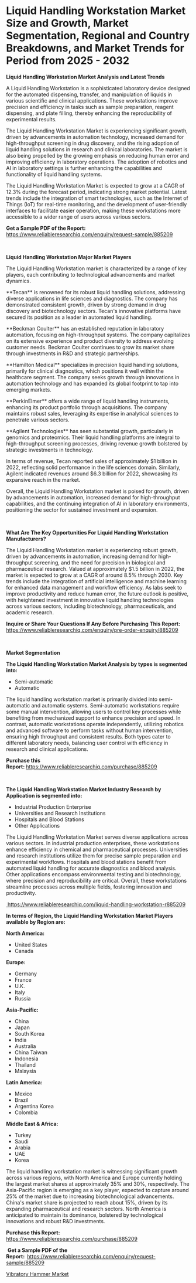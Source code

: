 <p><h1>Liquid Handling Workstation Market Size and Growth, Market Segmentation, Regional and Country Breakdowns, and Market Trends for Period from 2025 -  2032</h1></p><p><strong>Liquid Handling Workstation Market Analysis and Latest Trends</strong></p>
<p><p>A Liquid Handling Workstation is a sophisticated laboratory device designed for the automated dispensing, transfer, and manipulation of liquids in various scientific and clinical applications. These workstations improve precision and efficiency in tasks such as sample preparation, reagent dispensing, and plate filling, thereby enhancing the reproducibility of experimental results.</p><p>The Liquid Handling Workstation Market is experiencing significant growth, driven by advancements in automation technology, increased demand for high-throughput screening in drug discovery, and the rising adoption of liquid handling solutions in research and clinical laboratories. The market is also being propelled by the growing emphasis on reducing human error and improving efficiency in laboratory operations. The adoption of robotics and AI in laboratory settings is further enhancing the capabilities and functionality of liquid handling systems.</p><p>The Liquid Handling Workstation Market is expected to grow at a CAGR of 12.3% during the forecast period, indicating strong market potential. Latest trends include the integration of smart technologies, such as the Internet of Things (IoT) for real-time monitoring, and the development of user-friendly interfaces to facilitate easier operation, making these workstations more accessible to a wider range of users across various sectors.</p></p>
<p><strong>Get a Sample PDF of the Report:&nbsp;</strong> <a href="https://www.reliableresearchiq.com/enquiry/request-sample/885209?utm_campaign=2449&utm_medium=2&utm_source=Github&utm_content=ia&utm_term=10042025&utm_id=liquid-handling-workstation">https://www.reliableresearchiq.com/enquiry/request-sample/885209</a></p>
<p>&nbsp;</p>
<p><strong>Liquid Handling Workstation Major Market Players</strong></p>
<p><p>The Liquid Handling Workstation market is characterized by a range of key players, each contributing to technological advancements and market dynamics. </p><p>**Tecan** is renowned for its robust liquid handling solutions, addressing diverse applications in life sciences and diagnostics. The company has demonstrated consistent growth, driven by strong demand in drug discovery and biotechnology sectors. Tecan's innovative platforms have secured its position as a leader in automated liquid handling.</p><p>**Beckman Coulter** has an established reputation in laboratory automation, focusing on high-throughput systems. The company capitalizes on its extensive experience and product diversity to address evolving customer needs. Beckman Coulter continues to grow its market share through investments in R&D and strategic partnerships.</p><p>**Hamilton Medical** specializes in precision liquid handling solutions, primarily for clinical diagnostics, which positions it well within the healthcare segment. The company seeks growth through innovations in automation technology and has expanded its global footprint to tap into emerging markets.</p><p>**PerkinElmer** offers a wide range of liquid handling instruments, enhancing its product portfolio through acquisitions. The company maintains robust sales, leveraging its expertise in analytical sciences to penetrate various sectors. </p><p>**Agilent Technologies** has seen substantial growth, particularly in genomics and proteomics. Their liquid handling platforms are integral to high-throughput screening processes, driving revenue growth bolstered by strategic investments in technology.</p><p>In terms of revenue, Tecan reported sales of approximately $1 billion in 2022, reflecting solid performance in the life sciences domain. Similarly, Agilent indicated revenues around $6.3 billion for 2022, showcasing its expansive reach in the market.</p><p>Overall, the Liquid Handling Workstation market is poised for growth, driven by advancements in automation, increased demand for high-throughput capabilities, and the continuing integration of AI in laboratory environments, positioning the sector for sustained investment and expansion.</p></p>
<p>&nbsp;</p>
<p><strong>What Are The Key Opportunities For Liquid Handling Workstation Manufacturers?</strong></p>
<p><p>The Liquid Handling Workstation market is experiencing robust growth, driven by advancements in automation, increasing demand for high-throughput screening, and the need for precision in biological and pharmaceutical research. Valued at approximately $1.5 billion in 2022, the market is expected to grow at a CAGR of around 8.5% through 2030. Key trends include the integration of artificial intelligence and machine learning for enhanced data management and workflow efficiency. As labs seek to improve productivity and reduce human error, the future outlook is positive, with heightened investment in innovative liquid handling technologies across various sectors, including biotechnology, pharmaceuticals, and academic research.</p></p>
<p><strong>Inquire or Share Your Questions If Any Before Purchasing This Report:</strong> <a href="https://www.reliableresearchiq.com/enquiry/pre-order-enquiry/885209?utm_campaign=2449&utm_medium=2&utm_source=Github&utm_content=ia&utm_term=10042025&utm_id=liquid-handling-workstation">https://www.reliableresearchiq.com/enquiry/pre-order-enquiry/885209</a></p>
<p>&nbsp;</p>
<p><strong>Market Segmentation</strong></p>
<p><strong>The Liquid Handling Workstation Market Analysis by types is segmented into:</strong></p>
<p><ul><li>Semi-automatic</li><li>Automatic</li></ul></p>
<p><p>The liquid handling workstation market is primarily divided into semi-automatic and automatic systems. Semi-automatic workstations require some manual intervention, allowing users to control key processes while benefiting from mechanized support to enhance precision and speed. In contrast, automatic workstations operate independently, utilizing robotics and advanced software to perform tasks without human intervention, ensuring high throughput and consistent results. Both types cater to different laboratory needs, balancing user control with efficiency in research and clinical applications.</p></p>
<p><strong>Purchase this Report:&nbsp;</strong><a href="https://www.reliableresearchiq.com/purchase/885209?utm_campaign=2449&utm_medium=2&utm_source=Github&utm_content=ia&utm_term=10042025&utm_id=liquid-handling-workstation">https://www.reliableresearchiq.com/purchase/885209</a></p>
<p>&nbsp;</p>
<p><strong>The Liquid Handling Workstation Market Industry Research by Application is segmented into:</strong></p>
<p><ul><li>Industrial Production Enterprise</li><li>Universities and Research Institutions</li><li>Hospitals and Blood Stations</li><li>Other Applications</li></ul></p>
<p><p>The Liquid Handling Workstation Market serves diverse applications across various sectors. In industrial production enterprises, these workstations enhance efficiency in chemical and pharmaceutical processes. Universities and research institutions utilize them for precise sample preparation and experimental workflows. Hospitals and blood stations benefit from automated liquid handling for accurate diagnostics and blood analysis. Other applications encompass environmental testing and biotechnology, where precision and reproducibility are critical. Overall, these workstations streamline processes across multiple fields, fostering innovation and productivity.</p></p>
<p><a href="https://www.reliableresearchiq.com/liquid-handling-workstation-r885209?utm_campaign=2449&utm_medium=2&utm_source=Github&utm_content=ia&utm_term=10042025&utm_id=liquid-handling-workstation">&nbsp;https://www.reliableresearchiq.com/liquid-handling-workstation-r885209</a></p>
<p><strong>In terms of Region, the Liquid Handling Workstation Market Players available by Region are:</strong></p>
<p>
    <p> <strong> North America: </strong>
        <ul>
            <li>United States</li>
            <li>Canada</li>
        </ul>
        </p> 
    <p> <strong> Europe: </strong>
        <ul>
            <li>Germany</li>
            <li>France</li>
            <li>U.K.</li>
            <li>Italy</li>
            <li>Russia</li>
        </ul>
        </p> 
    <p> <strong> Asia-Pacific: </strong>
        <ul>
            <li>China</li>
            <li>Japan</li>
            <li>South Korea</li>
            <li>India</li>
            <li>Australia</li>
            <li>China Taiwan</li>
            <li>Indonesia</li>
            <li>Thailand</li>
            <li>Malaysia</li>
        </ul>
        </p> 
    <p> <strong> Latin America: </strong>
        <ul>
            <li>Mexico</li>
            <li>Brazil</li>
            <li>Argentina Korea</li>
            <li>Colombia</li>
        </ul>
        </p> 
    <p> <strong> Middle East & Africa: </strong>
        <ul>
            <li>Turkey</li>
            <li>Saudi</li>
            <li>Arabia</li>
            <li>UAE</li>
            <li>Korea</li>
        </ul>
    </p>
    </p>
<p><p>The liquid handling workstation market is witnessing significant growth across various regions, with North America and Europe currently holding the largest market shares at approximately 35% and 30%, respectively. The Asia-Pacific region is emerging as a key player, expected to capture around 25% of the market due to increasing biotechnological advancements. China's market share is projected to reach about 15%, driven by its expanding pharmaceutical and research sectors. North America is anticipated to maintain its dominance, bolstered by technological innovations and robust R&D investments.</p></p>
<p><strong>Purchase this Report: </strong><a href="https://www.reliableresearchiq.com/purchase/885209?utm_campaign=2449&utm_medium=2&utm_source=Github&utm_content=ia&utm_term=10042025&utm_id=liquid-handling-workstation">https://www.reliableresearchiq.com/purchase/885209</a></p>
<p>&nbsp;<strong>Get a Sample PDF of the Report:&nbsp;&nbsp;</strong><a href="https://www.reliableresearchiq.com/enquiry/request-sample/885209?utm_campaign=2449&utm_medium=2&utm_source=Github&utm_content=ia&utm_term=10042025&utm_id=liquid-handling-workstation">https://www.reliableresearchiq.com/enquiry/request-sample/885209</a></p>
<p><strong></strong></p>
<p><p><a href="https://github.com/borknyberg/Market-Research-Report-List-1/blob/main/vibratory-hammer-market.md?utm_campaign=2449&utm_medium=2&utm_source=Github&utm_content=ia&utm_term=10042025&utm_id=liquid-handling-workstation">Vibratory Hammer Market</a></p></p>